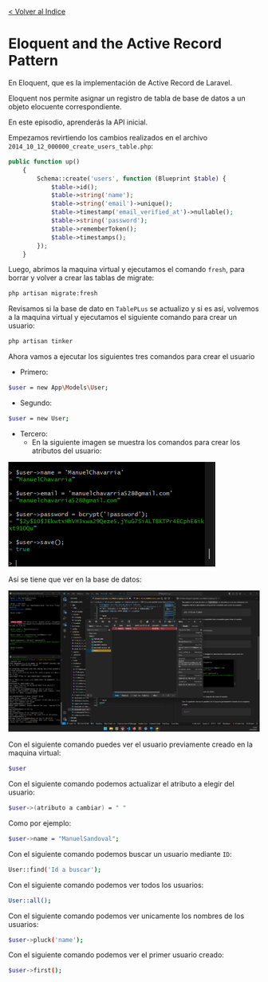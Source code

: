 [< Volver al Indice](/Docs/readme.md/)

# Eloquent and the Active Record Pattern
En Eloquent, que es la implementación de Active Record de Laravel. 

Eloquent nos permite asignar un registro de tabla de base de datos a un objeto elocuente correspondiente. 

En este episodio, aprenderás la API inicial.

Empezamos revirtiendo los cambios realizados en el archivo `2014_10_12_000000_create_users_table.php`:

```php
public function up()
    {
        Schema::create('users', function (Blueprint $table) {
            $table->id();
            $table->string('name');
            $table->string('email')->unique();
            $table->timestamp('email_verified_at')->nullable();
            $table->string('password');
            $table->rememberToken();
            $table->timestamps();
        });
    }
```

Luego, abrimos la maquina virtual y ejecutamos el comando `fresh`, para borrar y volver a crear las tablas de migrate:

```bash
php artisan migrate:fresh
```

Revisamos si la base de dato en `TablePLus` se actualizo y si es así, volvemos a la maquina virtual y ejecutamos el siguiente comando para crear un usuario:

```bash
php artisan tinker
```

Ahora vamos a ejecutar los siguientes tres comandos para crear el usuario

* Primero:

```bash
$user = new App\Models\User;
```

* Segundo:

```bash
$user = new User;
```

* Tercero:
    *   En la siguiente imagen se muestra los comandos para crear los atributos del usuario:

![Creando usuario mediante la maquina virtual](./images/19.1%20create%20user.png)

Así se tiene que ver en la base de datos:

![Base de datos actualizada después de crear el usuario](./images/19.2%20databases.png)

Con el siguiente comando puedes ver el usuario previamente creado en la maquina virtual:

```bash
$user
```

Con el siguiente comando podemos actualizar el atributo a elegir del usuario:

```bash
$user->(atributo a cambiar) = " "
```

Como por ejemplo: 

```bash
$user->name = "ManuelSandoval";
```

Con el siguiente comando podemos buscar un usuario mediante `ID`:

```bash
User::find('Id a buscar');
```

Con el siguiente comando podemos ver todos los usuarios:

```bash
User::all();
```

Con el siguiente comando podemos ver unicamente los nombres de los usuarios:

```bash
$user->pluck('name');
```

Con el siguiente comando podemos ver el primer usuario creado:

```bash
$user->first();
```